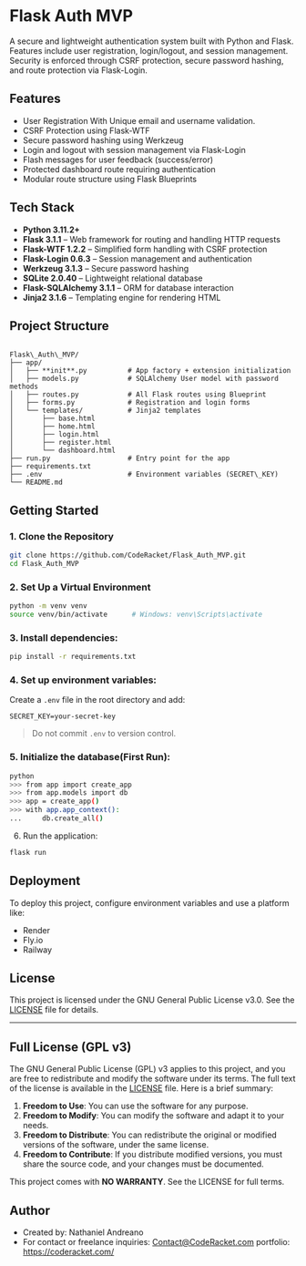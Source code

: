 # Flask Auth MVP

A secure and lightweight authentication system built with Python and Flask. Features include user registration, login/logout, and session management. Security is enforced through CSRF protection, secure password hashing, and route protection via Flask-Login.

## Features

- User Registration With Unique email and username validation.
- CSRF Protection using Flask-WTF
- Secure password hashing using Werkzeug
- Login and logout with session management via Flask-Login
- Flash messages for user feedback (success/error)
- Protected dashboard route requiring authentication 
- Modular route structure using Flask Blueprints 

## Tech Stack

- **Python 3.11.2+**
- **Flask 3.1.1** – Web framework for routing and handling HTTP requests
- **Flask-WTF 1.2.2** – Simplified form handling with CSRF protection
- **Flask-Login 0.6.3** – Session management and authentication
- **Werkzeug 3.1.3** – Secure password hashing
- **SQLite 2.0.40** – Lightweight relational database
- **Flask-SQLAlchemy 3.1.1** – ORM for database interaction
- **Jinja2 3.1.6** – Templating engine for rendering HTML

## Project Structure
```

Flask\_Auth\_MVP/
├── app/
│   ├── **init**.py          # App factory + extension initialization
│   ├── models.py            # SQLAlchemy User model with password methods
│   ├── routes.py            # All Flask routes using Blueprint
│   ├── forms.py             # Registration and login forms
│   └── templates/           # Jinja2 templates
│       ├── base.html
│       ├── home.html
│       ├── login.html
│       ├── register.html
│       └── dashboard.html
├── run.py                   # Entry point for the app
├── requirements.txt
├── .env                     # Environment variables (SECRET\_KEY)
└── README.md
```

## Getting Started
### 1. Clone the Repository

```bash
git clone https://github.com/CodeRacket/Flask_Auth_MVP.git
cd Flask_Auth_MVP
```

### 2. Set Up a Virtual Environment

```bash
python -m venv venv
source venv/bin/activate      # Windows: venv\Scripts\activate
```

### 3. Install dependencies:

```bash
pip install -r requirements.txt
```

### 4. Set up environment variables:

Create a `.env` file in the root directory and add:

```
SECRET_KEY=your-secret-key
```
> Do not commit `.env` to version control.

### 5. Initialize the database(First Run):

```bash
python
>>> from app import create_app
>>> from app.models import db
>>> app = create_app()
>>> with app.app_context():
...     db.create_all()
```

6. Run the application:

```bash
flask run
```


## Deployment

To deploy this project, configure environment variables and use a platform like:

* Render
* Fly.io
* Railway

## License

This project is licensed under the GNU General Public License v3.0. See the [LICENSE](LICENSE) file for details.

---

## Full License (GPL v3)

The GNU General Public License (GPL) v3 applies to this project, and you are free to redistribute and modify the software under its terms. The full text of the license is available in the [LICENSE](LICENSE) file. Here is a brief summary:

1. **Freedom to Use**: You can use the software for any purpose.
2. **Freedom to Modify**: You can modify the software and adapt it to your needs.
3. **Freedom to Distribute**: You can redistribute the original or modified versions of the software, under the same license.
4. **Freedom to Contribute**: If you distribute modified versions, you must share the source code, and your changes must be documented.

This project comes with **NO WARRANTY**. See the LICENSE for full terms.


## Author

* Created by:  Nathaniel Andreano
* For contact or freelance inquiries: Contact@CodeRacket.com 
portfolio: https://coderacket.com/

